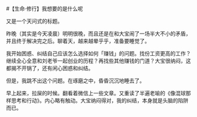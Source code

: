 #【生命⋅修行】我想要的是什么呢

又是一个天问式的标题。

昨晚（其实是今天凌晨）明明很晚，而且还是在和大宝闹了一场半大不小的矛盾，并且终于解决完之后。聊着天，越来越晕乎乎，准备要睡觉了。

我开始困惑、纠结自己应该怎么选择如何「赚钱」的问题。找份工资更高的工作？继续全心全意和刘老爷一起创业的历程？再找些其他赚钱的门道？大宝很纳闷，这都揭不开锅了，还有闲心困惑和纠结。

但是，我跳不出这个问题。在琢磨之中，昏昏沉沉地睡去了。

早上起来，拉屎的时候。翻看着微信上一些文章。又重读了半遍老喻的《像混球那样思考和行动》。内心略有触动。大宝纳闷得对，我的纠结，本身就是头脑的陷阱而已。

